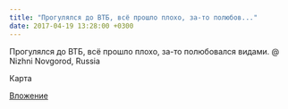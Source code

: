 ```yaml
---
title: "Прогулялся до ВТБ, всё прошло плохо, за-то полюбов..."
date: 2017-04-19 13:28:00 +0300
---
```


Прогулялся до ВТБ, всё прошло плохо, за-то полюбовался видами. @ Nizhni Novgorod, Russia

Карта

[Вложение](/assets/vk_photos/3/EhAQRFENha8.jpg)
